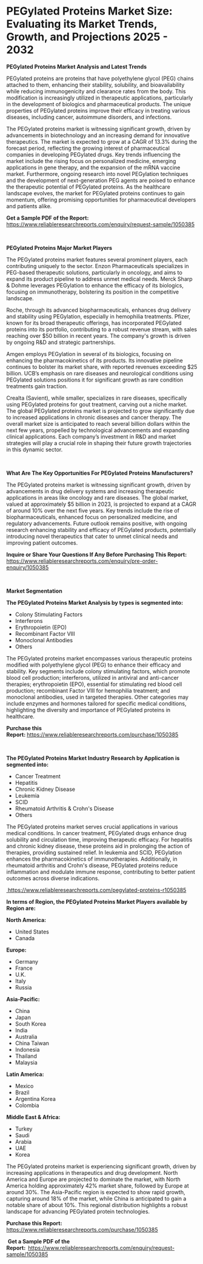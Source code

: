 <p><h1>PEGylated Proteins Market Size: Evaluating its Market Trends, Growth, and Projections 2025 - 2032</h1></p><p><strong>PEGylated Proteins Market Analysis and Latest Trends</strong></p>
<p><p>PEGylated proteins are proteins that have polyethylene glycol (PEG) chains attached to them, enhancing their stability, solubility, and bioavailability while reducing immunogenicity and clearance rates from the body. This modification is increasingly utilized in therapeutic applications, particularly in the development of biologics and pharmaceutical products. The unique properties of PEGylated proteins improve their efficacy in treating various diseases, including cancer, autoimmune disorders, and infections.</p><p>The PEGylated proteins market is witnessing significant growth, driven by advancements in biotechnology and an increasing demand for innovative therapeutics. The market is expected to grow at a CAGR of 13.3% during the forecast period, reflecting the growing interest of pharmaceutical companies in developing PEGylated drugs. Key trends influencing the market include the rising focus on personalized medicine, emerging applications in gene therapy, and the expansion of the mRNA vaccine market. Furthermore, ongoing research into novel PEGylation techniques and the development of next-generation PEG agents are poised to enhance the therapeutic potential of PEGylated proteins. As the healthcare landscape evolves, the market for PEGylated proteins continues to gain momentum, offering promising opportunities for pharmaceutical developers and patients alike.</p></p>
<p><strong>Get a Sample PDF of the Report:&nbsp;</strong> <a href="https://www.reliableresearchreports.com/enquiry/request-sample/1050385?utm_campaign=3519&utm_medium=2&utm_source=Github&utm_content=ia&utm_term=19042025&utm_id=pegylated-proteins">https://www.reliableresearchreports.com/enquiry/request-sample/1050385</a></p>
<p>&nbsp;</p>
<p><strong>PEGylated Proteins Major Market Players</strong></p>
<p><p>The PEGylated proteins market features several prominent players, each contributing uniquely to the sector. Enzon Pharmaceuticals specializes in PEG-based therapeutic solutions, particularly in oncology, and aims to expand its product pipeline to address unmet medical needs. Merck Sharp & Dohme leverages PEGylation to enhance the efficacy of its biologics, focusing on immunotherapy, bolstering its position in the competitive landscape.</p><p>Roche, through its advanced biopharmaceuticals, enhances drug delivery and stability using PEGylation, especially in hemophilia treatments. Pfizer, known for its broad therapeutic offerings, has incorporated PEGylated proteins into its portfolio, contributing to a robust revenue stream, with sales reaching over $50 billion in recent years. The company's growth is driven by ongoing R&D and strategic partnerships.</p><p>Amgen employs PEGylation in several of its biologics, focusing on enhancing the pharmacokinetics of its products. Its innovative pipeline continues to bolster its market share, with reported revenues exceeding $25 billion. UCB’s emphasis on rare diseases and neurological conditions using PEGylated solutions positions it for significant growth as rare condition treatments gain traction.</p><p>Crealta (Savient), while smaller, specializes in rare diseases, specifically using PEGylated proteins for gout treatment, carving out a niche market. The global PEGylated proteins market is projected to grow significantly due to increased applications in chronic diseases and cancer therapy. The overall market size is anticipated to reach several billion dollars within the next few years, propelled by technological advancements and expanding clinical applications. Each company’s investment in R&D and market strategies will play a crucial role in shaping their future growth trajectories in this dynamic sector.</p></p>
<p>&nbsp;</p>
<p><strong>What Are The Key Opportunities For PEGylated Proteins Manufacturers?</strong></p>
<p><p>The PEGylated proteins market is witnessing significant growth, driven by advancements in drug delivery systems and increasing therapeutic applications in areas like oncology and rare diseases. The global market, valued at approximately $5 billion in 2023, is projected to expand at a CAGR of around 10% over the next five years. Key trends include the rise of biopharmaceuticals, enhanced focus on personalized medicine, and regulatory advancements. Future outlook remains positive, with ongoing research enhancing stability and efficacy of PEGylated products, potentially introducing novel therapeutics that cater to unmet clinical needs and improving patient outcomes.</p></p>
<p><strong>Inquire or Share Your Questions If Any Before Purchasing This Report:</strong> <a href="https://www.reliableresearchreports.com/enquiry/pre-order-enquiry/1050385?utm_campaign=3519&utm_medium=2&utm_source=Github&utm_content=ia&utm_term=19042025&utm_id=pegylated-proteins">https://www.reliableresearchreports.com/enquiry/pre-order-enquiry/1050385</a></p>
<p>&nbsp;</p>
<p><strong>Market Segmentation</strong></p>
<p><strong>The PEGylated Proteins Market Analysis by types is segmented into:</strong></p>
<p><ul><li>Colony Stimulating Factors</li><li>Interferons</li><li>Erythropoietin (EPO)</li><li>Recombinant Factor VIII</li><li>Monoclonal Antibodies</li><li>Others</li></ul></p>
<p><p>The PEGylated proteins market encompasses various therapeutic proteins modified with polyethylene glycol (PEG) to enhance their efficacy and stability. Key segments include colony stimulating factors, which promote blood cell production; interferons, utilized in antiviral and anti-cancer therapies; erythropoietin (EPO), essential for stimulating red blood cell production; recombinant Factor VIII for hemophilia treatment; and monoclonal antibodies, used in targeted therapies. Other categories may include enzymes and hormones tailored for specific medical conditions, highlighting the diversity and importance of PEGylated proteins in healthcare.</p></p>
<p><strong>Purchase this Report:&nbsp;</strong><a href="https://www.reliableresearchreports.com/purchase/1050385?utm_campaign=3519&utm_medium=2&utm_source=Github&utm_content=ia&utm_term=19042025&utm_id=pegylated-proteins">https://www.reliableresearchreports.com/purchase/1050385</a></p>
<p>&nbsp;</p>
<p><strong>The PEGylated Proteins Market Industry Research by Application is segmented into:</strong></p>
<p><ul><li>Cancer Treatment</li><li>Hepatitis</li><li>Chronic Kidney Disease</li><li>Leukemia</li><li>SCID</li><li>Rheumatoid Arthritis & Crohn's Disease</li><li>Others</li></ul></p>
<p><p>The PEGylated proteins market serves crucial applications in various medical conditions. In cancer treatment, PEGylated drugs enhance drug solubility and circulation time, improving therapeutic efficacy. For hepatitis and chronic kidney disease, these proteins aid in prolonging the action of therapies, providing sustained relief. In leukemia and SCID, PEGylation enhances the pharmacokinetics of immunotherapies. Additionally, in rheumatoid arthritis and Crohn's disease, PEGylated proteins reduce inflammation and modulate immune response, contributing to better patient outcomes across diverse indications.</p></p>
<p><a href="https://www.reliableresearchreports.com/pegylated-proteins-r1050385?utm_campaign=3519&utm_medium=2&utm_source=Github&utm_content=ia&utm_term=19042025&utm_id=pegylated-proteins">&nbsp;https://www.reliableresearchreports.com/pegylated-proteins-r1050385</a></p>
<p><strong>In terms of Region, the PEGylated Proteins Market Players available by Region are:</strong></p>
<p>
    <p> <strong> North America: </strong>
        <ul>
            <li>United States</li>
            <li>Canada</li>
        </ul>
        </p> 
    <p> <strong> Europe: </strong>
        <ul>
            <li>Germany</li>
            <li>France</li>
            <li>U.K.</li>
            <li>Italy</li>
            <li>Russia</li>
        </ul>
        </p> 
    <p> <strong> Asia-Pacific: </strong>
        <ul>
            <li>China</li>
            <li>Japan</li>
            <li>South Korea</li>
            <li>India</li>
            <li>Australia</li>
            <li>China Taiwan</li>
            <li>Indonesia</li>
            <li>Thailand</li>
            <li>Malaysia</li>
        </ul>
        </p> 
    <p> <strong> Latin America: </strong>
        <ul>
            <li>Mexico</li>
            <li>Brazil</li>
            <li>Argentina Korea</li>
            <li>Colombia</li>
        </ul>
        </p> 
    <p> <strong> Middle East & Africa: </strong>
        <ul>
            <li>Turkey</li>
            <li>Saudi</li>
            <li>Arabia</li>
            <li>UAE</li>
            <li>Korea</li>
        </ul>
    </p>
    </p>
<p><p>The PEGylated proteins market is experiencing significant growth, driven by increasing applications in therapeutics and drug development. North America and Europe are projected to dominate the market, with North America holding approximately 42% market share, followed by Europe at around 30%. The Asia-Pacific region is expected to show rapid growth, capturing around 18% of the market, while China is anticipated to gain a notable share of about 10%. This regional distribution highlights a robust landscape for advancing PEGylated protein technologies.</p></p>
<p><strong>Purchase this Report: </strong><a href="https://www.reliableresearchreports.com/purchase/1050385?utm_campaign=3519&utm_medium=2&utm_source=Github&utm_content=ia&utm_term=19042025&utm_id=pegylated-proteins">https://www.reliableresearchreports.com/purchase/1050385</a></p>
<p>&nbsp;<strong>Get a Sample PDF of the Report:&nbsp;&nbsp;</strong><a href="https://www.reliableresearchreports.com/enquiry/request-sample/1050385?utm_campaign=3519&utm_medium=2&utm_source=Github&utm_content=ia&utm_term=19042025&utm_id=pegylated-proteins">https://www.reliableresearchreports.com/enquiry/request-sample/1050385</a></p>
<p><strong></strong></p>
<p><p></p><p></p><p></p></p>